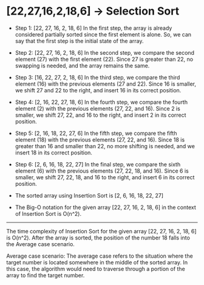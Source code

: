 # [22,27,16,2,18,6] -> Selection Sort

- Step 1: [22, 27, 16, 2, 18, 6]
In the first step, the array is already considered partially sorted since the first element is alone. So, we can say that the first step is the initial state of the array.

- Step 2: [22, 27, 16, 2, 18, 6]
In the second step, we compare the second element (27) with the first element (22). Since 27 is greater than 22, no swapping is needed, and the array remains the same.

- Step 3: [16, 22, 27, 2, 18, 6]
In the third step, we compare the third element (16) with the previous elements (27 and 22). Since 16 is smaller, we shift 27 and 22 to the right, and insert 16 in its correct position.

- Step 4: [2, 16, 22, 27, 18, 6]
In the fourth step, we compare the fourth element (2) with the previous elements (27, 22, and 16). Since 2 is smaller, we shift 27, 22, and 16 to the right, and insert 2 in its correct position.

- Step 5: [2, 16, 18, 22, 27, 6]
In the fifth step, we compare the fifth element (18) with the previous elements (27, 22, and 16). Since 18 is greater than 16 and smaller than 22, no more shifting is needed, and we insert 18 in its correct position.

- Step 6: [2, 6, 16, 18, 22, 27]
In the final step, we compare the sixth element (6) with the previous elements (27, 22, 18, and 16). Since 6 is smaller, we shift 27, 22, 18, and 16 to the right, and insert 6 in its correct position.

- The sorted array using Insertion Sort is [2, 6, 16, 18, 22, 27] 

- The Big-O notation for the given array [22, 27, 16, 2, 18, 6] in the context of Insertion Sort is O(n^2).

---
The time complexity of Insertion Sort for the given array [22, 27, 16, 2, 18, 6] is O(n^2). After the array is sorted, the position of the number 18 falls into the Average case scenario.

 Average case scenario: The average case refers to the situation where the target number is located somewhere in the middle of the sorted array. In this case, the algorithm would need to traverse through a portion of the array to find the target number.
